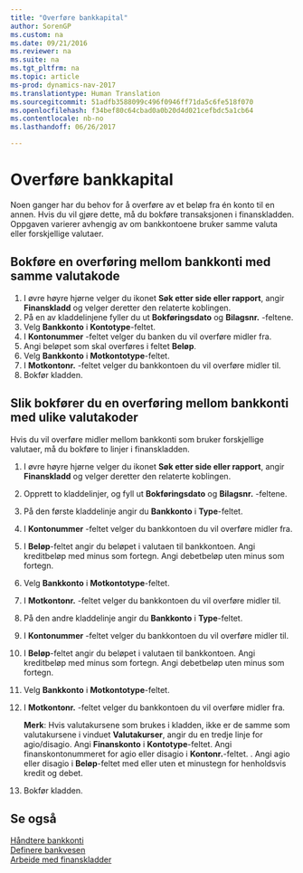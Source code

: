 ```yaml
---
title: "Overføre bankkapital"
author: SorenGP
ms.custom: na
ms.date: 09/21/2016
ms.reviewer: na
ms.suite: na
ms.tgt_pltfrm: na
ms.topic: article
ms-prod: dynamics-nav-2017
ms.translationtype: Human Translation
ms.sourcegitcommit: 51adfb3588099c496f0946ff71da5c6fe518f070
ms.openlocfilehash: f34bef80c64cbad0a0b20d4d021cefbdc5a1cb64
ms.contentlocale: nb-no
ms.lasthandoff: 06/26/2017

---
```


# <a name="how-to-transfer-bank-funds"></a>Overføre bankkapital
Noen ganger har du behov for å overføre av et beløp fra én konto til en annen. Hvis du vil gjøre dette, må du bokføre transaksjonen i finanskladden. Oppgaven varierer avhengig av om bankkontoene bruker samme valuta eller forskjellige valutaer.

## <a name="to-post-a-transfer-between-bank-accounts-with-the-same-currency-code"></a>Bokføre en overføring mellom bankkonti med samme valutakode
1. I øvre høyre hjørne velger du ikonet **Søk etter side eller rapport**, angir **Finanskladd** og velger deretter den relaterte koblingen.
2. På en av kladdelinjene fyller du ut **Bokføringsdato** og **Bilagsnr.** -feltene.
3. Velg **Bankkonto** i **Kontotype**-feltet.
4. I **Kontonummer** -feltet velger du banken du vil overføre midler fra.
5. Angi beløpet som skal overføres i feltet **Beløp**.
6. Velg **Bankkonto** i **Motkontotype**-feltet.
7. I **Motkontonr.** -feltet velger du bankkontoen du vil overføre midler til.
8. Bokfør kladden.

## <a name="to-post-a-transfer-between-bank-accounts-with-different-currency-codes"></a>Slik bokfører du en overføring mellom bankkonti med ulike valutakoder
Hvis du vil overføre midler mellom bankkonti som bruker forskjellige valutaer, må du bokføre to linjer i finanskladden.

1. I øvre høyre hjørne velger du ikonet **Søk etter side eller rapport**, angir **Finanskladd** og velger deretter den relaterte koblingen.
2. Opprett to kladdelinjer, og fyll ut **Bokføringsdato** og **Bilagsnr.** -feltene.
3. På den første kladdelinje angir du **Bankkonto** i **Type**-feltet.
4. I **Kontonummer** -feltet velger du bankkontoen du vil overføre midler fra.
5. I **Beløp**-feltet angir du beløpet i valutaen til bankkontoen. Angi kreditbeløp med minus som fortegn. Angi debetbeløp uten minus som fortegn.
6. Velg **Bankkonto** i **Motkontotype**-feltet.
7. I **Motkontonr.** -feltet velger du bankkontoen du vil overføre midler til.
8. På den andre kladdelinje angir du **Bankkonto** i **Type**-feltet.
9. I **Kontonummer** -feltet velger du bankkontoen du vil overføre midler til.
10. I **Beløp**-feltet angir du beløpet i valutaen til bankkontoen. Angi kreditbeløp med minus som fortegn. Angi debetbeløp uten minus som fortegn.
11. Velg **Bankkonto** i **Motkontotype**-feltet.  
12. I **Motkontonr.** -feltet velger du bankkontoen du vil overføre midler fra.

    **Merk**: Hvis valutakursene som brukes i kladden, ikke er de samme som valutakursene i vinduet **Valutakurser**, angir du en tredje linje for agio/disagio. Angi **Finanskonto** i **Kontotype**-feltet. Angi finanskontonummeret for agio eller disagio i **Kontonr.**-feltet. . Angi agio eller disagio i **Beløp**-feltet med eller uten et minustegn for henholdsvis kredit og debet.
13. Bokfør kladden.

## <a name="see-also"></a>Se også  
[Håndtere bankkonti](bank-manage-bank-accounts.md)  
[Definere bankvesen](bank-setup-banking.md)  
[Arbeide med finanskladder](ui-work-general-journals.md)

